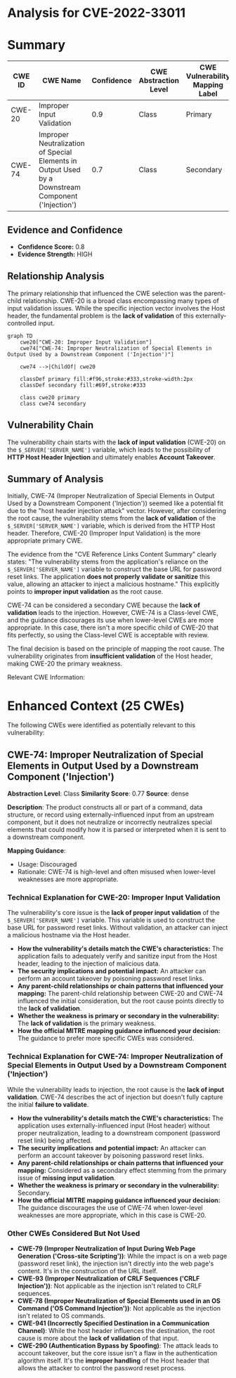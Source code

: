 # Analysis for CVE-2022-33011

# Summary
| CWE ID | CWE Name | Confidence | CWE Abstraction Level | CWE Vulnerability Mapping Label | CWE-Vulnerability Mapping Notes |
|---|---|---|---|---|---|
| CWE-20 | Improper Input Validation | 0.9 | Class | Primary | Allowed-with-Review |
| CWE-74 | Improper Neutralization of Special Elements in Output Used by a Downstream Component ('Injection') | 0.7 | Class | Secondary | Discouraged |

## Evidence and Confidence

*   **Confidence Score:** 0.8
*   **Evidence Strength:** HIGH

## Relationship Analysis
The primary relationship that influenced the CWE selection was the parent-child relationship. CWE-20 is a broad class encompassing many types of input validation issues. While the specific injection vector involves the Host header, the fundamental problem is the **lack of validation** of this externally-controlled input.

```mermaid
graph TD
    cwe20["CWE-20: Improper Input Validation"]
    cwe74["CWE-74: Improper Neutralization of Special Elements in Output Used by a Downstream Component ('Injection')"]
    
    cwe74 -->|ChildOf| cwe20
    
    classDef primary fill:#f96,stroke:#333,stroke-width:2px
    classDef secondary fill:#69f,stroke:#333
    
    class cwe20 primary
    class cwe74 secondary
```

## Vulnerability Chain
The vulnerability chain starts with the **lack of input validation** (CWE-20) on the `$_SERVER['SERVER_NAME']` variable, which leads to the possibility of **HTTP Host Header Injection** and ultimately enables **Account Takeover**.

## Summary of Analysis
Initially, CWE-74 (Improper Neutralization of Special Elements in Output Used by a Downstream Component ('Injection')) seemed like a potential fit due to the "host header injection attack" vector. However, after considering the root cause, the vulnerability stems from the **lack of validation** of the `$_SERVER['SERVER_NAME']` variable, which is derived from the HTTP Host header. Therefore, CWE-20 (Improper Input Validation) is the more appropriate primary CWE.

The evidence from the "CVE Reference Links Content Summary" clearly states: "The vulnerability stems from the application's reliance on the `$_SERVER['SERVER_NAME']` variable to construct the base URL for password reset links. The application **does not properly validate or sanitize** this value, allowing an attacker to inject a malicious hostname." This explicitly points to **improper input validation** as the root cause.

CWE-74 can be considered a secondary CWE because the **lack of validation** leads to the injection. However, CWE-74 is a Class-level CWE, and the guidance discourages its use when lower-level CWEs are more appropriate. In this case, there isn't a more specific child of CWE-20 that fits perfectly, so using the Class-level CWE is acceptable with review.

The final decision is based on the principle of mapping the root cause. The vulnerability originates from **insufficient validation** of the Host header, making CWE-20 the primary weakness.

Relevant CWE Information:

# Enhanced Context (25 CWEs)
The following CWEs were identified as potentially relevant to this vulnerability:

## CWE-74: Improper Neutralization of Special Elements in Output Used by a Downstream Component ('Injection')
**Abstraction Level**: Class
**Similarity Score**: 0.77
**Source**: dense

**Description**:
The product constructs all or part of a command, data structure, or record using externally-influenced input from an upstream component, but it does not neutralize or incorrectly neutralizes special elements that could modify how it is parsed or interpreted when it is sent to a downstream component.

**Mapping Guidance**:
- Usage: Discouraged
- Rationale: CWE-74 is high-level and often misused when lower-level weaknesses are more appropriate.

### Technical Explanation for CWE-20: Improper Input Validation
The vulnerability's core issue is the **lack of proper input validation** of the `$_SERVER['SERVER_NAME']` variable. This variable is used to construct the base URL for password reset links. Without validation, an attacker can inject a malicious hostname via the Host header.

*   **How the vulnerability's details match the CWE's characteristics:** The application fails to adequately verify and sanitize input from the Host header, leading to the injection of malicious data.
*   **The security implications and potential impact:** An attacker can perform an account takeover by poisoning password reset links.
*   **Any parent-child relationships or chain patterns that influenced your mapping:** The parent-child relationship between CWE-20 and CWE-74 influenced the initial consideration, but the root cause points directly to the **lack of validation**.
*   **Whether the weakness is primary or secondary in the vulnerability:** The **lack of validation** is the primary weakness.
*   **How the official MITRE mapping guidance influenced your decision:** The guidance to prefer more specific CWEs was considered.

### Technical Explanation for CWE-74: Improper Neutralization of Special Elements in Output Used by a Downstream Component ('Injection')
While the vulnerability leads to injection, the root cause is the **lack of input validation**. CWE-74 describes the act of injection but doesn't fully capture the initial **failure to validate**.

*   **How the vulnerability's details match the CWE's characteristics:** The application uses externally-influenced input (Host header) without proper neutralization, leading to a downstream component (password reset link) being affected.
*   **The security implications and potential impact:** An attacker can perform an account takeover by poisoning password reset links.
*   **Any parent-child relationships or chain patterns that influenced your mapping:** Considered as a secondary effect stemming from the primary issue of **missing input validation**.
*   **Whether the weakness is primary or secondary in the vulnerability:** Secondary.
*   **How the official MITRE mapping guidance influenced your decision:** The guidance discourages the use of CWE-74 when lower-level weaknesses are more appropriate, which in this case is CWE-20.

### Other CWEs Considered But Not Used
*   **CWE-79 (Improper Neutralization of Input During Web Page Generation ('Cross-site Scripting'))**: While the impact is on a web page (password reset link), the injection isn't directly into the web page's content. It's in the construction of the URL itself.
*   **CWE-93 (Improper Neutralization of CRLF Sequences ('CRLF Injection'))**: Not applicable as the injection isn't related to CRLF sequences.
*   **CWE-78 (Improper Neutralization of Special Elements used in an OS Command ('OS Command Injection'))**: Not applicable as the injection isn't related to OS commands.
*   **CWE-941 (Incorrectly Specified Destination in a Communication Channel)**: While the host header influences the destination, the root cause is more about the **lack of validation** of that input.
*   **CWE-290 (Authentication Bypass by Spoofing)**: The attack leads to account takeover, but the core issue isn't a flaw in the authentication algorithm itself. It's the **improper handling** of the Host header that allows the attacker to control the password reset process.